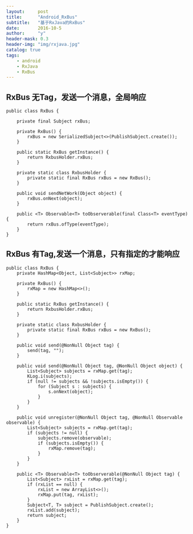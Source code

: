 ```yaml
---
layout:     post
title:      "Android_RxBus"
subtitle:   "基于RxJava的RxBus"
date:       2016-10-5
author:     "y"
header-mask: 0.3
header-img: "img/rxjava.jpg"
catalog: true
tags:
    - android
    - RxJava
    - RxBus
---
```



## RxBus 无Tag，发送一个消息，全局响应

	public class RxBus {    
	    
	    private final Subject rxBus;    
	    
	    private RxBus() {    
	        rxBus = new SerializedSubject<>(PublishSubject.create());    
	    }    
	    
	    public static RxBus getInstance() {    
	        return RxbusHolder.rxBus;    
	    }    
	    
	    private static class RxbusHolder {    
	        private static final RxBus rxBus = new RxBus();    
	    }    
	    
	    public void sendNetWork(Object object) {   
	        rxBus.onNext(object);    
	    }    
	    
	    public <T> Observable<T> toObserverable(final Class<T> eventType) {     
	        return rxBus.ofType(eventType);    
	    }    
	}    

## RxBus 有Tag,发送一个消息，只有指定的才能响应

	public class RxBus {  
	    private HashMap<Object, List<Subject>> rxMap;  
	  
	    private RxBus() {  
	        rxMap = new HashMap<>();  
	    }  
	  
	    public static RxBus getInstance() {  
	        return RxbusHolder.rxBus;  
	    }  
	  
	    private static class RxbusHolder {  
	        private static final RxBus rxBus = new RxBus();  
	    }  
	  
	    public void send(@NonNull Object tag) {  
	        send(tag, "");  
	    }  
	  
	    public void send(@NonNull Object tag, @NonNull Object object) {  
	        List<Subject> subjects = rxMap.get(tag);  
	        KLog.i(subjects);  
	        if (null != subjects && !subjects.isEmpty()) {  
	            for (Subject s : subjects) {  
	                s.onNext(object);  
	            }  
	        }  
	    }  
	  
	    public void unregister(@NonNull Object tag, @NonNull Observable observable) {  
	        List<Subject> subjects = rxMap.get(tag);  
	        if (subjects != null) {  
	            subjects.remove(observable);  
	            if (subjects.isEmpty()) {  
	                rxMap.remove(tag);  
	            }  
	        }  
	    }  
	  
	    public <T> Observable<T> toObserverable(@NonNull Object tag) {  
	        List<Subject> rxList = rxMap.get(tag);  
	        if (rxList == null) {  
	            rxList = new ArrayList<>();  
	            rxMap.put(tag, rxList);  
	        }  
	        Subject<T, T> subject = PublishSubject.create();  
	        rxList.add(subject);  
	        return subject;  
	    }  
	} 